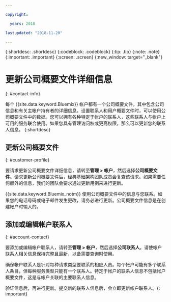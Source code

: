 ```yaml
---

copyright:

  years: 2018

lastupdated: "2018-11-20"

---
```


{:shortdesc: .shortdesc}
{:codeblock: .codeblock}
{:tip: .tip}
{:note: .note}
{:important: .important}
{:screen: .screen}
{:new_window: target="_blank"}


# 更新公司概要文件详细信息
{: #contact-info}

每个 {{site.data.keyword.Bluemix}} 帐户都有一个公司概要文件，其中包含公司信息和有关主帐户持有者的详细信息。设置联系人和用户概要文件时，可以使用公司概要文件中的数据。您可以拥有各种特定于帐户的联系人，这些联系人与帐户上可用的服务联合使用。如果您具有管理访问权或更高权限，那么可以更新您的联系人信息。
{:shortdesc}

## 更新公司概要文件
{: #customer-profile}

要请求更新公司概要文件详细信息，请转至**管理 > 帐户**，然后选择**公司概要文件**。请求更新公司概要文件后，经典基础架构团队成员会复查该请求。如果需要任何额外的信息，我们的团队会要求通过更新用例来进行更新。

{{site.data.keyword.Bluemix_notm}} 使用公司概要文件中的信息与您联系。如果您的电话号码或电子邮件发生更改，请务必进行更新。公司概要文件信息是在创建帐户时输入的。 

## 添加或编辑帐户联系人
{: #account-contact}

要添加或编辑帐户联系人，请转至**管理 > 帐户**，然后选择**公司联系人**。请使帐户联系人相关信息保持完整且最新，以备需要查询时使用。 

确保帐户联系人是针对每种请求类型要联系的相应人员。每个帐户可能有多个联系人条目，但每种服务类型只能有一个联系人。特定于帐户的联系人信息不包括帐户概要文件，这是与帐户关联的主要联系人信息。 

  验证信息后，再进行更新。提交新的联系人信息后，会立即更新帐户联系人。{: important}

